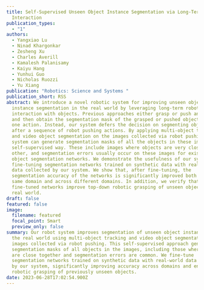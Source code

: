 ```yaml
---
title: Self-Supervised Unseen Object Instance Segmentation via Long-Term Robot
  Interaction
publication_types:
  - "1"
authors:
  - Yangxiao Lu
  - Ninad Khargonkar
  - Zesheng Xu
  - Charles Averill
  - Kamalesh Palanisamy
  - Kaiyu Hang
  - Yunhui Guo
  - Nicholas Ruozzi
  - Yu Xiang
publication: "Robotics: Science and Systems "
publication_short: RSS
abstract: We introduce a novel robotic system for improving unseen object
  instance segmentation in the real world by leveraging long-term robot
  interaction with objects. Previous approaches either grasp or push an object
  and then obtain the segmentation mask of the grasped or pushed object after
  one action. Instead, our system defers the decision on segmenting objects
  after a sequence of robot pushing actions. By applying multi-object tracking
  and video object segmentation on the images collected via robot pushing, our
  system can generate segmentation masks of all the objects in these images in a
  self-supervised way. These include images where objects are very close to each
  other, and segmentation errors usually occur on these images for existing
  object segmentation networks. We demonstrate the usefulness of our system by
  fine-tuning segmentation networks trained on synthetic data with real-world
  data collected by our system. We show that, after fine-tuning, the
  segmentation accuracy of the networks is significantly improved both in the
  same domain and across different domains. In addition, we verify that the
  fine-tuned networks improve top-down robotic grasping of unseen objects in the
  real world.
draft: false
featured: false
image:
  filename: featured
  focal_point: Smart
  preview_only: false
summary: Our robot system improves segmentation of unseen object instances in
  the real world using multi-object tracking and video object segmentation on
  images collected via robot pushing. This self-supervised approach generates
  segmentation masks of all objects in the images, including those where objects
  are close together and segmentation errors are common. We fine-tune
  segmentation networks trained on synthetic data with real-world data collected
  by our system, significantly improving accuracy across domains and enhancing
  robotic grasping of previously unseen objects.
date: 2023-06-28T17:02:54.900Z
---
```

